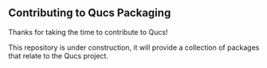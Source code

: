## Contributing to Qucs Packaging

Thanks for taking the time to contribute to Qucs!

This repository is under construction, it will provide a collection of packages
that relate to the Qucs project.
